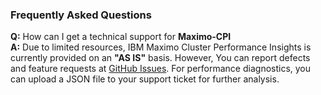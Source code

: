 ### Frequently Asked Questions

**Q:** How can I get a technical support for **Maximo-CPI** <br>
**A:** Due to limited resources, IBM Maximo Cluster Performance Insights is currently provided on an **"AS IS"** basis. However, You can report defects and feature requests at [GitHub Issues](https://github.com/ibm-mas/mcpi/issues). For performance diagnostics, you can upload a JSON file to your support ticket for further analysis.
<br> <br>

